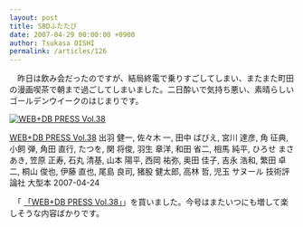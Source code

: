 ```yaml
---
layout: post
title: SBDふたたび
date: 2007-04-29 00:00:00 +0900
author: Tsukasa OISHI
permalink: /articles/126
---
```


　昨日は飲み会だったのですが、結局終電で乗りすごしてしまい、またまた町田の漫画喫茶で朝まで過ごしてしまいました。二日酔いで気持ち悪い、素晴らしいゴールデンウイークのはじまりです。

 [![WEB+DB PRESS Vol.38](https://images-na.ssl-images-amazon.com/images/I/51pcPHrJgRL._SL160_.jpg "WEB+DB PRESS Vol.38")](http://www.amazon.co.jp/WEB-DB-PRESS-Vol-38-%E5%87%BA%E7%BE%BD/dp/4774131008%3FSubscriptionId%3DAKIAIKJECTBTL3JTYTKA%26tag%3Dkaeruspoon-22%26linkCode%3Dxm2%26camp%3D2025%26creative%3D165953%26creativeASIN%3D4774131008)

 [WEB+DB PRESS Vol.38](http://www.amazon.co.jp/WEB-DB-PRESS-Vol-38-%E5%87%BA%E7%BE%BD/dp/4774131008%3FSubscriptionId%3DAKIAIKJECTBTL3JTYTKA%26tag%3Dkaeruspoon-22%26linkCode%3Dxm2%26camp%3D2025%26creative%3D165953%26creativeASIN%3D4774131008)
出羽 健一, 佐々木 一, 田中 ばびえ, 宮川 達彦, 角 征典, 小飼 弾, 角田 直行, たつを, 関 将俊, 羽生 章洋, 和田 省二, 相馬 純平, ひろせ まさあき, 笠原 正寿, 石丸 清基, 山本 陽平, 西岡 祐弥, 奥田 佳子, 吉永 浩和, 繁田 卓二, 桐山 俊也, 伊藤 直也, 尾島 良司, 猪股 健太郎, 高林 哲, 児玉 サヌール
技術評論社
大型本
2007-04-24

　「 [「WEB+DB PRESS Vol.38」](http://www.amazon.co.jp/WEB-DB-PRESS-Vol-38-%E5%87%BA%E7%BE%BD/dp/4774131008%3FSubscriptionId%3DAKIAIKJECTBTL3JTYTKA%26tag%3Dkaeruspoon-22%26linkCode%3Dxm2%26camp%3D2025%26creative%3D165953%26creativeASIN%3D4774131008)」を買いました。今号はまたいつにも増して楽しそうな内容ばかりです。
